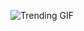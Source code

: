 
<!-- GIF_SECTION -->
![Trending GIF](https://media0.giphy.com/media/v1.Y2lkPThiYjIxNzcyMjl6eGRudjlud2lrMWdpMXFlOGVwN3BnZHhndXc4eno3cW01OHE5NSZlcD12MV9naWZzX3NlYXJjaCZjdD1n/bGgsc5mWoryfgKBx1u/giphy.gif)
<!-- END_GIF_SECTION -->

